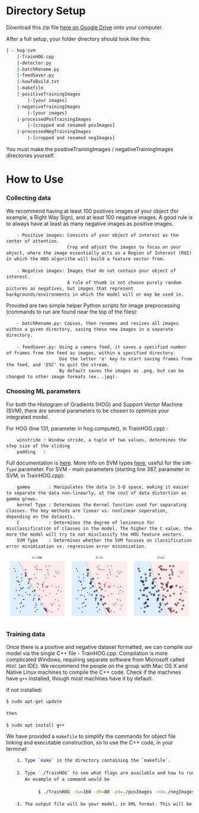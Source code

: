 # Directory Setup

Download this zip file [here on Google Drive](https://drive.google.com/drive/folders/1nYBKs9f-GPLYbjyUQ_5N842WaqQleNei?usp=sharing) onto your computer.

After a full setup, your folder directory should look like this:

```bash
| - hog-svm
    |-TrainHOG.cpp
    |-detector.py
    |-batchRename.py
    |-feedSaver.py
    |-howToBuild.txt
    |-makefile
    |-positiveTrainingImages
        |-[your images]
    |-negativeTrainingImages
        |-[your images]
    |-processedPosTrainingImages
        |-[cropped and renamed posImages]
    |-processedNegTrainingImages
        |-[cropped and renamed negImages]  
```

You must make the positiveTrainingImages / negativeTrainingImages directories yourself.


# How to Use

### Collecting data

We recommend having at least 100 postives images of your object (for example, a Right Way Sign), and at least 100 negative images. A good rule is to always have at least as many negative images as positive images.

```
    - Positive images: Consists of your object of interest as the center of attention. 
                       Crop and adjust the images to focus on your object, where the image essentially acts as a Region of Interest (ROI) in which the HOG algorithm will build a feature vector from.

    - Negative images: Images that do not contain your object of interest. 
                       A rule of thumb is not choose purely random pictures as negatives, but images that represent backgrounds/environments in which the model will or may be used in.
```

Provided are two simple helper Python scripts for image preprocessing (commands to run are found near the top of the files):

```
    - batchRename.py: Copies, then renames and resizes all images within a given directory, saving these new images in a separate directory.

    - feedSaver.py: Using a camera feed, it saves a specified number of frames from the feed as images, within a specified directory. 
                    Use the letter 'e' key to start saving frames from the feed, and 'ESC' to quit the stream.
                    By default saves the images as .png, but can be changed to other image formats (ex. .jpg).
```

### Choosing ML parameters

For both the Histogram of Gradients (HOG) and Support Vector Machine (SVM), there are several parameters to be chosen to optimize your integrated model.

For HOG (line 131, parameter in hog.compute(), in TrainHOG.cpp) :

```
    winstride : Window stride, a tuple of two values, determines the step size of the sliding 
    padding   :
```

Full documentation is [here](https://docs.opencv.org/3.0-beta/modules/ml/doc/support_vector_machines.html).
More info on SVM types [here](http://www.statsoft.com/textbook/support-vector-machines), useful for the `SVM-Type` parameter.
For SVM - main parameters (starting line 387, parameter in SVM, in TrainHOG.cpp):

```
    gamma       : Manipulates the data in 3-D space, making it easier to separate the data non-linearly, at the cost of data distortion as gamma grows.
    kernel Type : Determines the Kernel function used for separating classes. The key methods are linear vs. nonlinear seperation, depending on the datasets.                             
    C           : Determines the degree of leninence for misclassification of classes in the model. The higher the C value, the more the model will try to not misclassify the HOG feature vectors.                  
    SVM Type    : Determines whether the SVM focuses on classification error minimization vs. regression error minimization.  
```

![C](img/C_param.png)


### Training data

Once there is a positive and negative dataset formatted, we can compile our model via the single C++ file - TrainHOG.cpp.
Compilation is more complicated Windows, requiring separate software from Microsoft called `MSVC` (an IDE). We recommend the people on the group with Mac OS X and Native Linux machines to compile the C++ code. Check if the machines have `g++` installed, though most machines have it by default.

If not installed:

    $ sudo apt-get update

    then

    $ sudo apt install g++

We have provided a `makefile` to simplify the commands for object file linking and executable construction, so to use the C++ code, in your terminal:

```bash
    1. Type `make` in the directory containing the `makefile`.

    2. Type `./TrainHOG` to see what flags are available and how to run your executable. The `./` is how C++ executable files are run.
       An example of a command would be 

            $ ./TrainHOG -dw=160 -dh=80 -pd=./posImages -nd=./negImages -fn="TrafficDet160x80.xml" -v True

    3. The output file will be your model, in XML format. This will be loaded into `detector.py` for use with Python.
```


